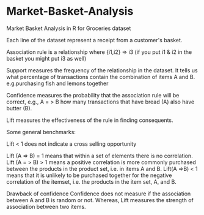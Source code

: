 # Market-Basket-Analysis
Market Basket Analysis in R for Groceries dataset

Each line of the dataset represent a receipt from a customer's basket.

Αssociation rule is a relationship where {i1,i2} ⇒ i3 (if you put i1 & i2 in the basket you might put i3 as well)

Support measures the frequency of the relationship in the dataset. 
Ιt tells us what percentage of transactions contain the combination of items A and B. 
e.g.purchasing fish and lemons together


Confidence measures the probability that the association rule will be correct, 
e.g., A = > B how many transactions that have bread (A) also have butter (B).

Lift measures the effectiveness of the rule in finding consequents.

Some general benchmarks:

Lift < 1 does not indicate a cross selling opportunity

Lift (A => B) = 1 means that within a set of elements there is no correlation.
Lift (A = > B) > 1 means a positive correlation is more commonly purchased between the products in the product set, i.e. in items A and B.
Lift(A =>B) < 1 means that it is unlikely to be purchased together for the negative correlation of the itemset, i.e. the products in the item set, A, and B.

Drawback of confidence
Confidence does not measure if the association between A and B is random or not. Whereas, Lift measures the strength of association between two items.

